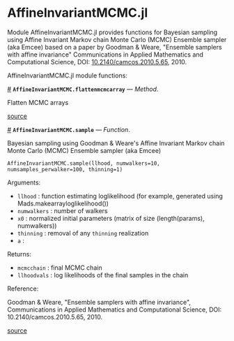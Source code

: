 
<a id='AffineInvariantMCMC.jl-1'></a>

# AffineInvariantMCMC.jl


Module AffineInvariantMCMC.jl provides functions for Bayesian sampling using Affine Invariant Markov chain Monte Carlo (MCMC) Ensemble sampler (aka Emcee) based on a paper by Goodman & Weare, "Ensemble samplers with affine invariance" Communications in Applied Mathematics and Computational Science, DOI: [10.2140/camcos.2010.5.65](http://dx.doi.org/10.2140/camcos.2010.5.65), 2010.


AffineInvariantMCMC.jl module functions:

<a id='AffineInvariantMCMC.flattenmcmcarray-Tuple{Array,Array}' href='#AffineInvariantMCMC.flattenmcmcarray-Tuple{Array,Array}'>#</a>
**`AffineInvariantMCMC.flattenmcmcarray`** &mdash; *Method*.



Flatten MCMC arrays


<a target='_blank' href='https://github.com/madsjulia/AffineInvariantMCMC.jl/blob/d503dc8a136e7ab171dda5c489ae45244845f564/src/AffineInvariantMCMC.jl#L96' class='documenter-source'>source</a><br>

<a id='AffineInvariantMCMC.sample' href='#AffineInvariantMCMC.sample'>#</a>
**`AffineInvariantMCMC.sample`** &mdash; *Function*.



Bayesian sampling using Goodman & Weare's Affine Invariant Markov chain Monte Carlo (MCMC) Ensemble sampler (aka Emcee)

```
AffineInvariantMCMC.sample(llhood, numwalkers=10, numsamples_perwalker=100, thinning=1)
```

Arguments:

  * `llhood` : function estimating loglikelihood (for example, generated using Mads.makearrayloglikelihood())
  * `numwalkers` : number of walkers
  * `x0` : normalized initial parameters (matrix of size (length(params), numwalkers))
  * `thinning` : removal of any `thinning` realization
  * `a` :

Returns:

  * `mcmcchain` : final MCMC chain
  * `llhoodvals` : log likelihoods of the final samples in the chain

Reference:

Goodman & Weare, "Ensemble samplers with affine invariance", Communications in Applied Mathematics and Computational Science, DOI: 10.2140/camcos.2010.5.65, 2010.


<a target='_blank' href='https://github.com/madsjulia/AffineInvariantMCMC.jl/blob/d503dc8a136e7ab171dda5c489ae45244845f564/src/AffineInvariantMCMC.jl#L36-L59' class='documenter-source'>source</a><br>

